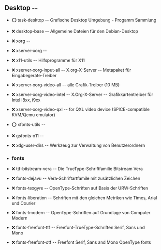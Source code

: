 ##  Desktop  --

[//]: # (gerd: >> recommends true << schlägt bevorzugt >> gnome << als Desktop vor - alternativ mate,kde-standard,xfce4,wmaker )

- :o:  task-desktop  -- Grafische Desktop Umgebung - Progamm Sammlung
 - :x:  desktop-base  -- Allgemeine Dateien für den Debian-Desktop

 - :x:  xorg  --
  - :x:  xserver-xorg  --
  - :x:  x11-utils  -- Hilfsprogramme für X11

 - :x:  xserver-xorg-input-all  -- X.org-X-Server -- Metapaket für Eingabegeräte-Treiber
 - :x:  xserver-xorg-video-all  -- alle Grafik-Treiber (10 MB)
 - :x:  xserver-xorg-video-intel  -- X.Org-X-Server -- Grafikkartentreiber für Intel i8xx, i9xx
 - :x:  xserver-xorg-video-qxl  --  for QXL video device (SPICE-compatible KVM/Qemu emulator)

 - :o:  xfonts-utils  --
  - :x:  gsfonts-x11  --
 - :x:  xdg-user-dirs  --	Werkzeug zur Verwaltung von Benutzerordnern


- ### fonts

- :x:  ttf-bitstream-vera  --	Die TrueType-Schriftfamilie Bitstream Vera
- :x:  fonts-dejavu  --		Vera-Schriftartfamile mit zusätzlichen Zeichen
- :x:  fonts-texgyre  --	OpenType-Schriften auf Basis der URW-Schriften
- :x:  fonts-liberation  --	Schriften mit den gleichen Metriken wie Times, Arial und Courier
- :x:  fonts-lmodern  --	OpenType-Schriften auf Grundlage von Computer Modern
- :x:  fonts-freefont-ttf  --	Freefont-TrueType-Schriften Serif, Sans und Mono
- :x:  fonts-freefont-otf  --	Freefont Serif, Sans and Mono OpenType fonts

